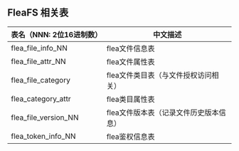 
## FleaFS 相关表
|  表名（NNN: 2位16进制数）  |  中文描述                             |
|-------------------------- |---------------------------------------|  
|  flea_file_info_NN        |  flea文件信息表                        |
|  flea_file_attr_NN        |  flea文件属性表                        |
|  flea_file_category       |  flea文件类目表（与文件授权访问相关）   |
|  flea_category_attr       |  flea类目属性表                        |
|  flea_file_version_NN     |  flea文件版本表（记录文件历史版本信息） |
|  flea_token_info_NN   	|  flea鉴权信息表                        |